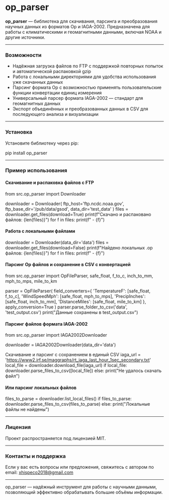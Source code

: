 # op_parser

**op_parser** — библиотека для скачивания, парсинга и преобразования научных данных из форматов Op и IAGA-2002. 
Предназначена для работы с климатическими и геомагнитными данными, включая NOAA и другие источники.

---

### Возможности

- Надёжная загрузка файлов по FTP с поддержкой повторных попыток и автоматической распаковкой gzip  
- Работа с локальными директориями для удобства использования уже скачанных данных  
- Парсинг формата Op с возможностью применять пользовательские функции конвертации единиц измерения  
- Универсальный парсер формата IAGA-2002 — стандарт для геомагнитных данных  
- Экспорт объединённых и преобразованных данных в CSV для последующего анализа и визуализации  

---

### Установка

Установите библиотеку через pip:

pip install op_parser

---

### Пример использования

#### Скачивание и распаковка файлов с FTP

from src.op_parser import Downloader

downloader = Downloader(
ftp_host='ftp.ncdc.noaa.gov',
ftp_base_dir='/pub/data/gsod',
data_dir='test_data'
)
files = downloader.get_files(download=True)
print(f"Скачано и распаковано файлов: {len(files)}")
for f in files:
print(f" - {f}")

#### Работа с локальными файлами

downloader = Downloader(data_dir='data')
files = downloader.get_files(download=False)
print(f"Найдено локальных .op файлов: {len(files)}")
for f in files:
print(f" - {f}")

#### Парсинг Op файлов и сохранение в CSV с конвертацией

from src.op_parser import OpFileParser, safe_float, f_to_c, inch_to_mm, mph_to_mps, mile_to_km

parser = OpFileParser(
field_converters={
'TemperatureF': [safe_float, f_to_c],
'WindSpeedMph': [safe_float, mph_to_mps],
'PrecipInches': [safe_float, inch_to_mm],
'DistanceMiles': [safe_float, mile_to_km]
},
apply_conversion=True
)
parser.parse_folder_to_csv('data', 'test_output.csv')
print("Данные сохранены в test_output.csv")

#### Парсинг файлов формата IAGA-2002

from src.op_parser import IAGA2002Downloader

downloader = IAGA2002Downloader(data_dir='data')

Скачивание и парсинг с сохранением в единый CSV
iaga_url = 'https://www2.irf.se/maggraphs/rt_iaga_last_hour_1sec_secondary.txt'
local_file = downloader.download_file(iaga_url)
if local_file:
downloader.parse_files_to_csv([local_file])
else:
print("Не удалось скачать файл")

#### Или парсинг локальных файлов
files_to_parse = downloader.list_local_files()
if files_to_parse:
downloader.parse_files_to_csv(files_to_parse)
else:
print("Локальные файлы не найдены")

---

### Лицензия

Проект распространяется под лицензией MIT.

---

### Контакты и поддержка

Если у вас есть вопросы или предложения, свяжитесь с автором по email: xhispeco2018@gmail.com

---

op_parser — надёжный инструмент для работы с научными данными, позволяющий эффективно обрабатывать большие объёмы информации.
